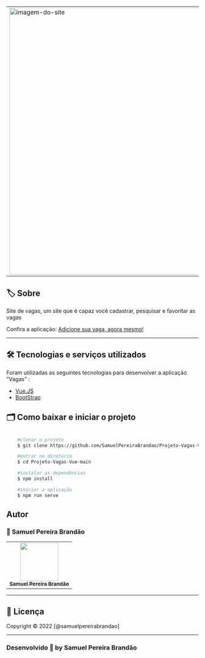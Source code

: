 #
<table align="center">
    <tr>
        <td>
            <img src="./public/images/vagas-vue.gif" width="700px" alt="imagem-do-site" align="center">
        </td>
    </tr>

</table>

## 🏷️ Sobre 
Site de vagas, um site que é capaz você cadastrar, pesquisar e favoritar as vagas
<p align="left">Confira a aplicação: <a href="https://projeto-vagas-vue-samuelpereirabrandao.vercel.app/" target="_blank"> Adicione sua vaga, agora mesmo! <a/></p>

---

## 🛠️ Tecnologias e serviços utilizados
Foram utilizadas as seguintes tecnologias para desenvolver a aplicação "Vagas" :

- [Vue.JS](https://vuejs.org/)
- [BootStrap](https://getbootstrap.com/)


## 🗂️ Como baixar e iniciar o projeto 

```bash

    #clonar o projeto
    $ git clone https://github.com/SamuelPereiraBrandao/Projeto-Vagas-Vue.git

    #entrar no diretório
    $ cd Projeto-Vagas-Vue-main

    #instalar as dependências
    $ npm install

    #iniciar a aplicação
    $ npm run serve

```

## Autor
### 👤 Samuel Pereira Brandão
<table align="center">
  <tr align="center">
    <td align="center">
      <a href="https://github.com/SamuelPereiraBrandao">
        <img src="https://avatars.githubusercontent.com/u/89025317?s=400&u=5101aea74c08cb71402f11ed03a1ab666f208120&v=4" width="100px;" alt=""/><br>
        <sub>
          <b>Samuel Pereira Brandão</b>
        </sub>
      </a>
    </td>
    
</table>

---
## 📝 Licença
Copyright © 2022 [@samuelpereirabrandao]


---

### Desenvolvido 💜 by Samuel Pereira Brandão

